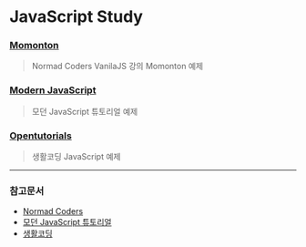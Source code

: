 # JavaScript Study

### [Momonton](./momonton)

> Normad Coders VanilaJS 강의 Momonton 예제

### [Modern JavaScript](./modernjs)

> 모던 JavaScript 튜토리얼 예제

### [Opentutorials](./opentutorials)

> 생활코딩 JavaScript 예제

---

### 참고문서

- [Normad Coders](https://www.youtube.com/channel/UCUpJs89fSBXNolQGOYKn0YQ)
- [모던 JavaScript 튜토리얼](https://ko.javascript.info/)
- [생활코딩](https://opentutorials.org/course/1)
